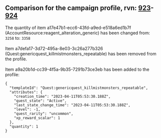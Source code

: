 ## Comparison for the campaign profile, rvn: [923](https://github.com/PRO100KatYT/FortniteProfileRevisions/tree/main/profiles/campaign/923%20campaign.json)-[924](https://github.com/PRO100KatYT/FortniteProfileRevisions/tree/main/profiles/campaign/924%20campaign.json)

The quantity of item a17e47b1-ecc6-43fd-a9ed-e518a6ed1b7f (AccountResource:reagent_alteration_generic) has been changed from: `3258` to: `3358`
<br><br>
Item a7defa17-3d72-495a-8e03-3c26a277b326 (Quest:genericquest_killmistmonsters_repeatable) has been removed from the profile.
<br><br>
Item a9a20b1d-cc39-4f5a-9b35-7291b73ce3eb has been added to the profile:

```
{
  "templateId": "Quest:genericquest_killmistmonsters_repeatable",
  "attributes": {
    "creation_time": "2023-04-11T05:53:30.188Z",
    "quest_state": "Active",
    "last_state_change_time": "2023-04-11T05:53:30.188Z",
    "level": -1,
    "quest_rarity": "uncommon",
    "xp_reward_scalar": 1
  },
  "quantity": 1
}
```

<br><br>
